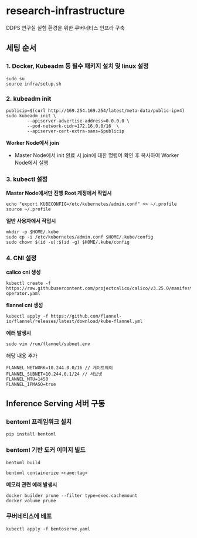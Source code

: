 # research-infrastructure
DDPS 연구실 실험 환경을 위한 쿠버네티스 인프라 구축

## 세팅 순서
### 1. Docker, Kubeadm 등 필수 패키지 설치 및 linux 설정
```
sudo su
source infra/setup.sh
```

### 2. kubeadm init
```
publicip=$(curl http://169.254.169.254/latest/meta-data/public-ipv4)
sudo kubeadm init \
		--apiserver-advertise-address=0.0.0.0 \
		--pod-network-cidr=172.16.0.0/16  \
		--apiserver-cert-extra-sans=$publicip
```

**Worker Node에서 join** <br/>
- Master Node에서 init 완료 시 join에 대한 명령어 확인 후 복사하여 Worker Node에서 실행


### 3. kubectl 설정
**Master Node에서만 진행**
**Root 계정에서 작업시**
```
echo "export KUBECONFIG=/etc/kubernetes/admin.conf" >> ~/.profile
source ~/.profile
```
**일반 사용자에서 작업시**
```
mkdir -p $HOME/.kube
sudo cp -i /etc/kubernetes/admin.conf $HOME/.kube/config
sudo chown $(id -u):$(id -g) $HOME/.kube/config
```

### 4. CNI 설정
**calico cni 생성**
```
kubectl create -f https://raw.githubusercontent.com/projectcalico/calico/v3.25.0/manifests/tigera-operator.yaml
```

**flannel cni 생성**
```
kubectl apply -f https://github.com/flannel-io/flannel/releases/latest/download/kube-flannel.yml
```
**에러 발생시**
```
sudo vim /run/flannel/subnet.env
```
해당 내용 추가
```
FLANNEL_NETWORK=10.244.0.0/16 // 게이트웨이
FLANNEL_SUBNET=10.244.0.1/24 // 서브넷
FLANNEL_MTU=1450
FLANNEL_IPMASQ=true
```

## Inference Serving 서버 구동
### bentoml 프레임워크 설치
```
pip install bentoml
```
### bentoml 기반 도커 이미지 빌드
```
bentoml build

bentoml containerize <name:tag>
```
**메모리 관련 에러 발생시**
```
docker builder prune --filter type=exec.cachemount
docker volume prune
```

### 쿠버네티스에 배포
```
kubectl apply -f bentoserve.yaml
```

